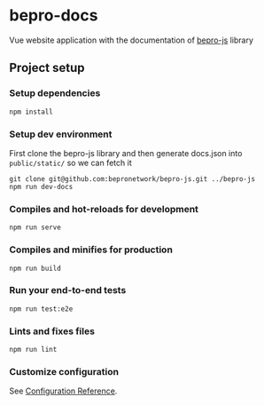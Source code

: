 # bepro-docs

Vue website application with the documentation of [bepro-js](https://github.com/bepronetwork/bepro-js) library


## Project setup
### Setup dependencies
```
npm install
```
### Setup dev environment
First clone the bepro-js library and then generate docs.json into `public/static/` so we can fetch it
```
git clone git@github.com:bepronetwork/bepro-js.git ../bepro-js
npm run dev-docs 
```

### Compiles and hot-reloads for development
```
npm run serve
```

### Compiles and minifies for production
```
npm run build
```

### Run your end-to-end tests
```
npm run test:e2e
```

### Lints and fixes files
```
npm run lint
```

### Customize configuration
See [Configuration Reference](https://cli.vuejs.org/config/).
